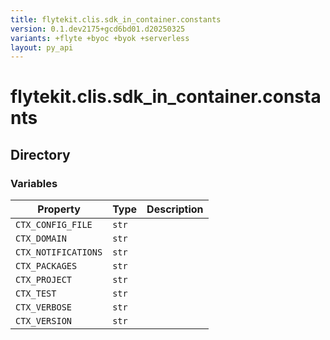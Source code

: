 ```yaml
---
title: flytekit.clis.sdk_in_container.constants
version: 0.1.dev2175+gcd6bd01.d20250325
variants: +flyte +byoc +byok +serverless
layout: py_api
---
```


# flytekit.clis.sdk_in_container.constants

## Directory

### Variables

| Property | Type | Description |
|-|-|-|
| `CTX_CONFIG_FILE` | `str` |  |
| `CTX_DOMAIN` | `str` |  |
| `CTX_NOTIFICATIONS` | `str` |  |
| `CTX_PACKAGES` | `str` |  |
| `CTX_PROJECT` | `str` |  |
| `CTX_TEST` | `str` |  |
| `CTX_VERBOSE` | `str` |  |
| `CTX_VERSION` | `str` |  |

